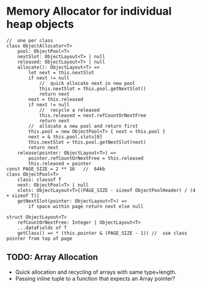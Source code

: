 # Memory Allocator for individual heap objects

    //  one per class
    class ObjectAllocator<T>
        pool: ObjectPool<T>
        nextSlot: ObjectLayout<T> | null
        released: ObjectLayout<T> | null
        allocate(): ObjectLayout<T> =>
            let next = this.nextSlot
            if next != null
                //  quick allocate next in new pool
                this.nextSlot = this.pool.getNextSlot()
                return next
            next = this.released
            if next != null
                //  recycle a released
                this.released = next.refCountOrNextFree
                return next
            //  allocate a new pool and return first
            this.pool = new ObjectPool<T> { next = this.pool }
            next = & this.pool.slots[0]
            this.nextSlot = this.pool.getNextSlot(next)
            return next
        release(pointer: ObjectLayout<T>) =>
            pointer.refCountOrNextFree = this.released
            this.released = pointer
    const PAGE_SIZE = 2 ** 16   //  64kb
    class ObjectPool<T>
        class: classof T
        next: ObjectPool<T> | null
        slots: ObjectLayout<T>[(PAGE_SIZE - sizeof ObjectPoolHeader) / (4 + sizeof T)]
        getNextSlot(pointer: ObjectLayout<T>) =>
            if space within page return next else null

    struct ObjectLayout<T>
        refCountOrNextFree: Integer | ObjectLayout<T>
        ...dataFields of T
        getClass() => * (this.pointer & (PAGE_SIZE - 1)) //  use class pointer from top of page

## TODO: Array Allocation

- Quick allocation and recycling of arrays with same type+length.
- Passing inline tuple to a function that expects an Array pointer?
